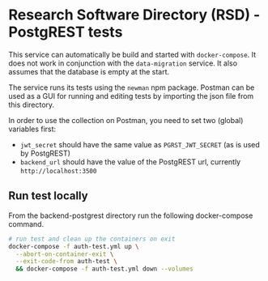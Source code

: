 # Research Software Directory (RSD) - PostgREST tests

This service can automatically be build and started with `docker-compose`. It does not work in conjunction with the `data-migration` service. It also assumes that the database is empty at the start.

The service runs its tests using the `newman` npm package. Postman can be used as a GUI for running and editing tests by importing the json file from this directory.

In order to use the collection on Postman, you need to set two (global) variables first:

* `jwt_secret` should have the same value as `PGRST_JWT_SECRET` (as is used by PostgREST)
* `backend_url` should have the value of the PostgREST url, currently `http://localhost:3500`

## Run test locally

From the backend-postgrest directory run the following docker-compose command.

```bash
# run test and clean up the containers on exit
docker-compose -f auth-test.yml up \
  --abort-on-container-exit \
  --exit-code-from auth-test \
  && docker-compose -f auth-test.yml down --volumes
```

